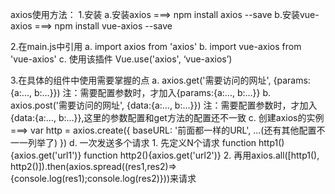 axios使用方法：
  1.安装
    a.安装axios ===> npm install axios --save
    b.安装vue-axios ===> npm install vue-axios --save

  2.在main.js中引用
    a. import axios from 'axios'
    b. import vue-axios from 'vue-axios'
    c. 使用该插件   Vue.use('axios', ‘vue-axios’)

  3.在具体的组件中使用需要掌握的点
    a. axios.get('需要访问的网址', {params:{a:..., b:...}})
        注：需要配置参数时，才加入{params:{a:..., b:...}}
    b. axios.post('需要访问的网址', {data:{a:..., b:...}})
        注：需要配置参数时，才加入{data:{a:..., b:...}},这里的参数配置和get方法的配置还不一致
    c. 创建axios的实例 ===> var http = axios.create({
                              baseURL: '前面都一样的URL',
                              ...(还有其他配置不一一列举了)
                          })
    d. 一次发送多个请求
        1. 先定义N个请求   function http1(){axios.get('url1')}
                         function http2(){axios.get('url2')}
        2. 再用axios.all([http1(), http2()]).then(axios.spread((res1,res2)=>{console.log(res1);console.log(res2)}))来请求   